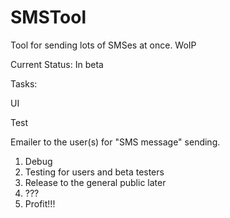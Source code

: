 # SMSTool
Tool for sending lots of SMSes at once. WoIP

Current Status: In beta 

Tasks: <p/>
UI <p/>
Test <p/>
Emailer to the user(s) for "SMS message" sending.

1. Debug
2. Testing for users and beta testers
3. Release to the general public later
4. ???
5. Profit!!!


